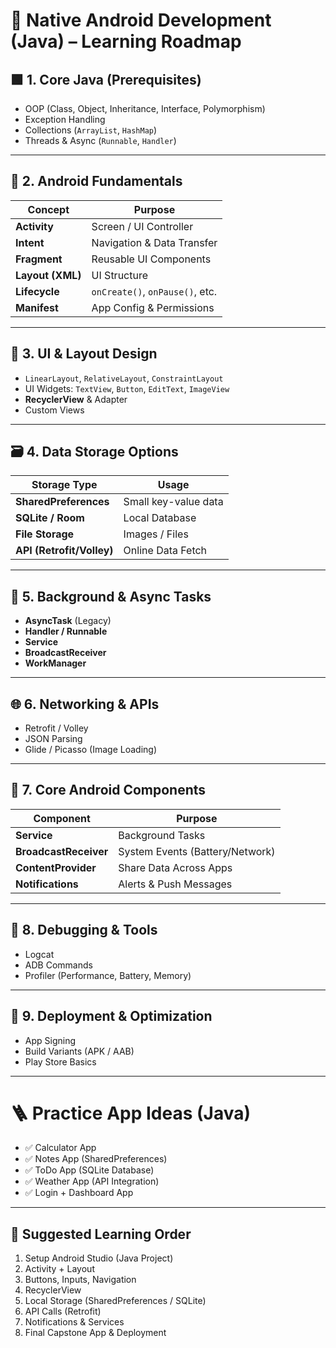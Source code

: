 
# 📱 Native Android Development (Java) – Learning Roadmap

## 🟩 1. Core Java (Prerequisites)
- OOP (Class, Object, Inheritance, Interface, Polymorphism)
- Exception Handling
- Collections (`ArrayList`, `HashMap`)
- Threads & Async (`Runnable`, `Handler`)

---

## 📱 2. Android Fundamentals
| Concept         | Purpose                          |
|-----------------|----------------------------------|
| **Activity**     | Screen / UI Controller           |
| **Intent**       | Navigation & Data Transfer       |
| **Fragment**     | Reusable UI Components           |
| **Layout (XML)** | UI Structure                     |
| **Lifecycle**    | `onCreate()`, `onPause()`, etc.  |
| **Manifest**     | App Config & Permissions         |

---

## 🎨 3. UI & Layout Design
- `LinearLayout`, `RelativeLayout`, `ConstraintLayout`
- UI Widgets: `TextView`, `Button`, `EditText`, `ImageView`
- **RecyclerView** & Adapter
- Custom Views

---

## 🗃️ 4. Data Storage Options
| Storage Type           | Usage                |
|------------------------|----------------------|
| **SharedPreferences**   | Small key-value data |
| **SQLite / Room**       | Local Database       |
| **File Storage**        | Images / Files       |
| **API (Retrofit/Volley)** | Online Data Fetch |

---

## 🔄 5. Background & Async Tasks
- **AsyncTask** (Legacy)
- **Handler / Runnable**
- **Service**
- **BroadcastReceiver**
- **WorkManager**

---

## 🌐 6. Networking & APIs
- Retrofit / Volley
- JSON Parsing
- Glide / Picasso (Image Loading)

---

## 🧩 7. Core Android Components
| Component          | Purpose                  |
|--------------------|--------------------------|
| **Service**        | Background Tasks         |
| **BroadcastReceiver** | System Events (Battery/Network) |
| **ContentProvider**   | Share Data Across Apps |
| **Notifications**     | Alerts & Push Messages |

---

## 🧪 8. Debugging & Tools
- Logcat
- ADB Commands
- Profiler (Performance, Battery, Memory)

---

## 🚀 9. Deployment & Optimization
- App Signing
- Build Variants (APK / AAB)
- Play Store Basics

---

# 🪜 Practice App Ideas (Java)
- ✅ Calculator App  
- ✅ Notes App (SharedPreferences)  
- ✅ ToDo App (SQLite Database)  
- ✅ Weather App (API Integration)  
- ✅ Login + Dashboard App  

---

## 🏁 Suggested Learning Order
1. Setup Android Studio (Java Project)  
2. Activity + Layout  
3. Buttons, Inputs, Navigation  
4. RecyclerView  
5. Local Storage (SharedPreferences / SQLite)  
6. API Calls (Retrofit)  
7. Notifications & Services  
8. Final Capstone App & Deployment  
